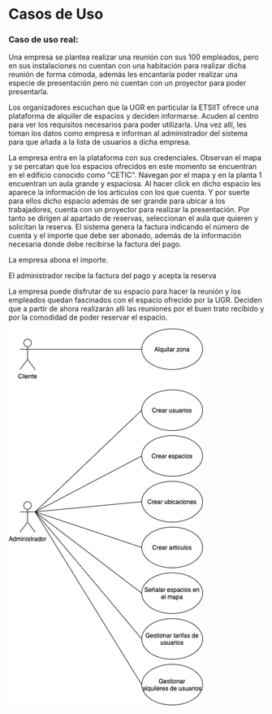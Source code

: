 # Casos de Uso

### Caso de uso real:

Una empresa se plantea realizar una reunión con sus 100 empleados, pero en sus instalaciones no cuentan con una habitación para
realizar dicha reunión de forma cómoda, además les encantaría poder realizar una especie de presentación pero no cuentan con un proyector para poder presentarla.

Los organizadores escuchan que la UGR en particular la ETSIIT ofrece una plataforma de alquiler de espacios y deciden informarse. Acuden al centro para ver los requisitos necesarios para poder utilizarla. Una vez allí, les toman los datos como empresa e informan al administrador del sistema para que añada a la lista de usuarios a dicha empresa.

La empresa entra en la plataforma con sus credenciales. Observan el mapa y se percatan que los espacios ofrecidos en este momento
se encuentran en el edificio conocido como "CETIC". Navegan por el mapa y en la planta 1 encuentran un aula grande y espaciosa. Al hacer click en dicho espacio les aparece la información de los articulos con los que cuenta. Y por suerte para ellos dicho espacio además de ser grande para ubicar a los trabajadores, cuenta con un proyector para realizar la presentación.
Por tanto se dirigen al apartado de reservas, seleccionan el aula que quieren y solicitan la reserva. El sistema genera la factura indicando el número de cuenta y el importe que debe ser abonado, además de la información necesaria donde debe recibirse la factura del pago.

La empresa abona el importe.

El administrador recibe la factura del pago y acepta la reserva

La empresa puede disfrutar de su espacio para hacer la reunión y los empleados quedan fascinados con el espacio ofrecido por la UGR. Deciden que a partir de ahora realizarán allí las reuniones por el buen trato recibido y por la comodidad de poder reservar el espacio.

![Casos de uso](UseCases.png)
